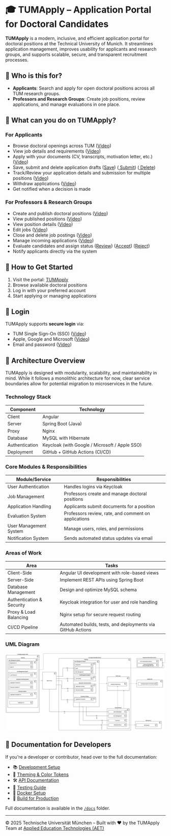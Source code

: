 # 🎓 TUMApply – Application Portal for Doctoral Candidates

**TUMApply** is a modern, inclusive, and efficient application portal for doctoral positions at the Technical University
of Munich. It streamlines application management, improves usability for applicants and research groups, and supports
scalable, secure, and transparent recruitment processes.

## 👥 Who is this for?

- **Applicants**: Search and apply for open doctoral positions across all TUM research groups.
- **Professors and Research Groups**: Create job positions, review applications, and manage evaluations in one place.

## 🚀 What can you do on TUMApply?

### For Applicants

- Browse doctoral openings across TUM ([Video](https://live.rbg.tum.de/w/artemisintro/61935))
- View job details and requirements ([Video](https://live.rbg.tum.de/w/artemisintro/61934))
- Apply with your documents (CV, transcripts, motivation letter,
  etc.) ([Video](https://live.rbg.tum.de/w/artemisintro/61939))
- Save, submit and delete application drafts ([Save](https://live.rbg.tum.de/w/artemisintro/61942)) ([
  Submit](https://live.rbg.tum.de/w/artemisintro/61941)) ([
  Delete](https://live.rbg.tum.de/w/artemisintro/61940))
- Track/Review your application details and submission for multiple
  positions ([Video](https://live.rbg.tum.de/w/artemisintro/61943))
- Withdraw applications ([Video](https://live.rbg.tum.de/w/artemisintro/61944))
- Get notified when a decision is made

### For Professors & Research Groups

- Create and publish doctoral positions ([Video](https://live.rbg.tum.de/w/artemisintro/61937))
- View published positions ([Video](https://live.rbg.tum.de/w/artemisintro/61932))
- View position details ([Video](https://live.rbg.tum.de/w/artemisintro/61933))
- Edit jobs ([Video](https://live.rbg.tum.de/w/artemisintro/61936))
- Close and delete job postings ([Video](https://live.rbg.tum.de/w/artemisintro/61938))
- Manage incoming applications ([Video](https://live.rbg.tum.de/w/artemisintro/61948))
- Evaluate candidates and assign
  status ([Review](https://live.rbg.tum.de/w/artemisintro/61947)) ([Accept](https://live.rbg.tum.de/w/artemisintro/61945))
  ([Reject](https://live.rbg.tum.de/w/artemisintro/61946))
- Notify applicants directly via the system

## 🧭 How to Get Started

1. Visit the portal: [TUMApply](https://tumapply.aet.cit.tum.de/)
2. Browse available doctoral positions
3. Log in with your preferred account
4. Start applying or managing applications

## 🔐 Login

TUMApply supports **secure login** via:

- TUM Single Sign-On (SSO) ([Video](https://live.rbg.tum.de/w/artemisintro/61951))
- Apple, Google and Microsoft ([Video](https://live.rbg.tum.de/w/artemisintro/61949))
- Email and password ([Video](https://live.rbg.tum.de/w/artemisintro/61950))

## 🧱 Architecture Overview

TUMApply is designed with modularity, scalability, and maintainability in mind. While it follows a monolithic
architecture for now, clear service boundaries allow for potential migration to microservices in the future.

### Technology Stack

| Component      | Technology                                     |
| -------------- | ---------------------------------------------- |
| Client         | Angular                                        |
| Server         | Spring Boot (Java)                             |
| Proxy          | Nginx                                          |
| Database       | MySQL with Hibernate                           |
| Authentication | Keycloak (with Google / Microsoft / Apple SSO) |
| Deployment     | GitHub + GitHub Actions (CI/CD)                |

### Core Modules & Responsibilities

| Module/Service         | Responsibilities                                     |
| ---------------------- | ---------------------------------------------------- |
| User Authentication    | Handles logins via Keycloak                          |
| Job Management         | Professors create and manage doctoral positions      |
| Application Handling   | Applicants submit documents for a position           |
| Evaluation System      | Professors review, rate, and comment on applications |
| User Management System | Manage users, roles, and permissions                 |
| Notification System    | Sends automated status updates via email             |

### Areas of Work

| Area                      | Tasks                                                       |
| ------------------------- | ----------------------------------------------------------- |
| Client-Side               | Angular UI development with role-based views                |
| Server-Side               | Implement REST APIs using Spring Boot                       |
| Database Management       | Design and optimize MySQL schema                            |
| Authentication & Security | Keycloak integration for user and role handling             |
| Proxy & Load Balancing    | Nginx setup for secure request routing                      |
| CI/CD Pipeline            | Automated builds, tests, and deployments via GitHub Actions |

### UML Diagram

![TUMApply Project Architecture UML Diagram](docs/architecture/tumapply-project-architecture.svg)

## 📄 Documentation for Developers

If you're a developer or contributor, head over to the full documentation:

- 📚 [Development Setup](docs/setup/dev-environment.md)
- 🎨 [Theming & Color Tokens](docs/theming/color-theming.md)
- 🛠️ [API Documentation](docs/TUMApply%20API)
- 🧪 [Testing Guide](docs/testing/testing-guide.md)
- 🐳 [Docker Setup](docs/deployment/docker.md)
- 🚀 [Build for Production](docs/deployment/build-production.md)

Full documentation is available in the [`/docs`](./docs) folder.

---

© 2025 Technische Universität München – Built with ❤️ by the TUMApply Team at [Applied Education
Technologies (AET)](https://aet.cit.tum.de/)

